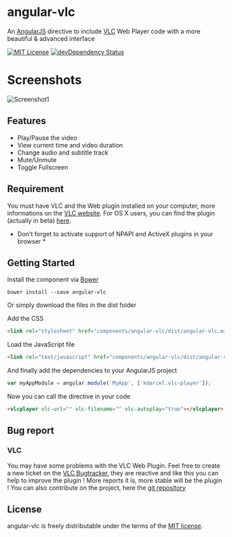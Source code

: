 angular-vlc
===========

An [AngularJS](https://angularjs.org/) directive to include [VLC](http://www.videolan.org/) Web Player code with a more beautiful &amp; advanced interface

[![MIT License](http://img.shields.io/badge/license-MIT-blue.svg?style=flat)](http://opensource.org/licenses/MIT)
[![devDependency Status](https://david-dm.org/tuxity/angular-vlc/dev-status.svg)](https://david-dm.org/tuxity/angular-vlc#info=devDependencies)


# Screenshots

![Screenshot1](https://i.gyazo.com/6e0410a0d1fa2073a8f673fc6826e879.png "angular-vlc video player")


## Features

* Play/Pause the video
* View current time and video duration
* Change audio and subtitle track
* Mute/Unmute
* Toggle Fullscreen


## Requirement

You must have VLC and the Web plugin installed on your computer, more informations on the [VLC website](http://www.videolan.org/).
For OS X users, you can find the plugin (actually in beta) [here](http://download.videolan.org/pub/videolan/vlc/2.2.4/macosx/VLC-webplugin-2.2.4.dmg).

* Don't forget to activate support of NPAPI and ActiveX plugins in your browser *


## Getting Started

Install the component via [Bower](http://bower.io/)

```shell
bower install --save angular-vlc
```

Or simply download the files in the dist folder

Add the CSS

```html
<link rel="stylesheet" href="components/angular-vlc/dist/angular-vlc.min.css">
```

Load the JavaScript file

```html
<link rel="text/javascript" href="components/angular-vlc/dist/angular-vlc.min.js">
```

And finally add the dependencies to your AngularJS project

```javascript
var myAppModule = angular.module('MyApp', ['kdarcel.vlc-player']);
```

Now you can call the directive in your code

```html
<vlcplayer vlc-url="" vlc-filename="" vlc-autoplay="true"></vlcplayer>
```


## Bug report

### VLC

You may have some problems with the VLC Web Plugin. Feel free to create a new ticket on the [VLC Bugtracker](https://code.videolan.org/videolan/npapi-vlc/issues), they are reactive and like this you can help to improve the plugin ! More reports it is, more stable will be the plugin !
You can also contribute on the project, here the [git repository](https://code.videolan.org/videolan/npapi-vlc)


## License

angular-vlc is freely distributable under the terms of the [MIT license](http://opensource.org/licenses/MIT).
